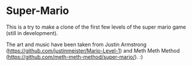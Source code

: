 # Super-Mario
This is a try to make a clone of the first few levels of the super mario game (still in development).

The art and music have been taken from Justin Armstrong (https://github.com/justinmeister/Mario-Level-1) and 
Meth Meth Method (https://github.com/meth-meth-method/super-mario/). :)
